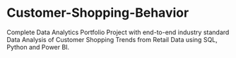 # Customer-Shopping-Behavior
Complete Data Analytics Portfolio Project with end-to-end industry standard Data Analysis of Customer Shopping Trends from Retail Data using SQL, Python and Power BI.
